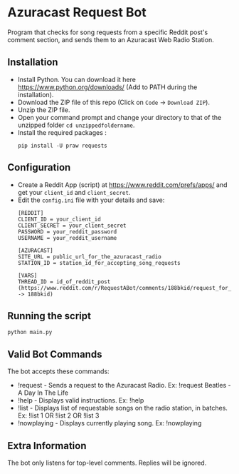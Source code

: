 # Azuracast Request Bot  
Program that checks for song requests from a specific Reddit post's comment section, and sends them to an Azuracast Web Radio Station.

## Installation
- Install Python. You can download it here https://www.python.org/downloads/ (Add to PATH during the installation).  
- Download the ZIP file of this repo (Click on ```Code``` -> ```Download ZIP```).
- Unzip the ZIP file.
- Open your command prompt and change your directory to that of the unzipped folder ```cd unzippedfoldername```.  
- Install the required packages  :
  ```
  pip install -U praw requests
  ```
## Configuration
- Create a Reddit App (script) at https://www.reddit.com/prefs/apps/ and get your ```client_id``` and ```client_secret```.  
- Edit the ```config.ini``` file with your details and save:
  ```
  [REDDIT]
  CLIENT_ID = your_client_id
  CLIENT_SECRET = your_client_secret
  PASSWORD = your_reddit_password
  USERNAME = your_reddit_username
  
  [AZURACAST]
  SITE_URL = public_url_for_the_azuracast_radio
  STATION_ID = station_id_for_accepting_song_requests
  
  [VARS]
  THREAD_ID = id_of_reddit_post (https://www.reddit.com/r/RequestABot/comments/188bkid/request_for_a_simple_python_bot_that_monitor/ -> 188bkid)
  ```

## Running the script
  ```
  python main.py
  ```

## Valid Bot Commands
The bot accepts these commands:  
- !request - Sends a request to the Azuracast Radio. Ex: !request Beatles - A Day In The Life
- !help - Displays valid instructions. Ex: !help
- !list - Displays list of requestable songs on the radio station, in batches. Ex: !list 1 OR !list 2 OR !list 3
- !nowplaying - Displays currently playing song. Ex: !nowplaying

## Extra Information
The bot only listens for top-level comments. Replies will be ignored.  